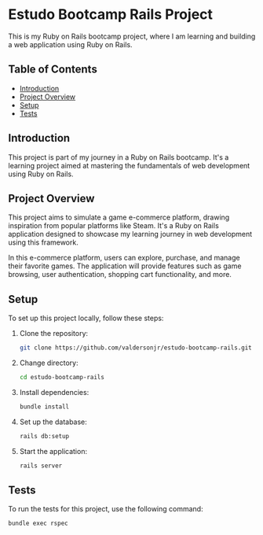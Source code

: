 # Estudo Bootcamp Rails Project

This is my Ruby on Rails bootcamp project, where I am learning and building a web application using Ruby on Rails.

## Table of Contents

- [Introduction](#introduction)
- [Project Overview](#project-overview)
- [Setup](#setup)
- [Tests](#tests)

## Introduction

This project is part of my journey in a Ruby on Rails bootcamp. It's a learning project aimed at mastering the fundamentals of web development using Ruby on Rails.

## Project Overview

This project aims to simulate a game e-commerce platform, drawing inspiration from popular platforms like Steam. It's a Ruby on Rails application designed to showcase my learning journey in web development using this framework.

In this e-commerce platform, users can explore, purchase, and manage their favorite games. The application will provide features such as game browsing, user authentication, shopping cart functionality, and more.

## Setup

To set up this project locally, follow these steps:

1. Clone the repository:

    ```bash
    git clone https://github.com/valdersonjr/estudo-bootcamp-rails.git
    ```

2. Change directory:

    ```bash
    cd estudo-bootcamp-rails
    ```

3. Install dependencies:

    ```bash
    bundle install
    ```

4. Set up the database:

    ```bash
    rails db:setup
    ```

5. Start the application:

    ```bash
    rails server
    ```

## Tests

To run the tests for this project, use the following command:

```bash
bundle exec rspec
